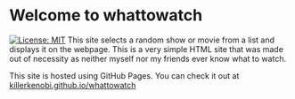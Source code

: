 # Welcome to whattowatch
[![License: MIT](https://img.shields.io/badge/License-MIT-yellow.svg)](https://opensource.org/licenses/MIT)
This site selects a random show or movie from a list and displays it on the webpage. This is a very simple HTML site that was made out of necessity as neither myself nor my friends ever know what to watch.

This site is hosted using GitHub Pages. You can check it out at [killerkenobi.github.io/whattowatch](https://killerkenobi.github.io/whattowatch/)
